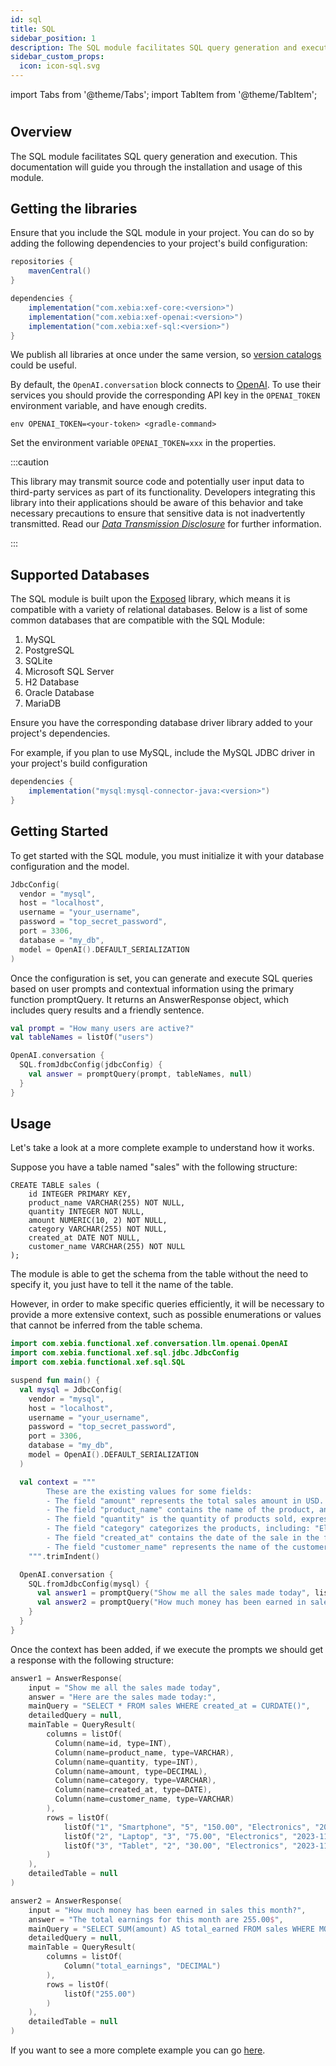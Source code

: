 ```yaml
---
id: sql
title: SQL
sidebar_position: 1
description: The SQL module facilitates SQL query generation and execution.
sidebar_custom_props:
  icon: icon-sql.svg
---
```


import Tabs from '@theme/Tabs';
import TabItem from '@theme/TabItem';

# <decorated-text icon="icon-sql.svg" title="Integrations - SQL" />

## Overview

The SQL module facilitates SQL query generation and execution. This documentation will guide you through the installation and usage of this module.

## Getting the libraries

Ensure that you include the SQL module in your project. You can do so by adding the following dependencies to your project's build configuration:

```gradle
repositories {
    mavenCentral()
}

dependencies {
    implementation("com.xebia:xef-core:<version>")
    implementation("com.xebia:xef-openai:<version>")
    implementation("com.xebia:xef-sql:<version>")
}
```

We publish all libraries at once under the same version, so
[version catalogs](https://docs.gradle.org/current/userguide/platforms.html#sec:sharing-catalogs)
could be useful.

By default, the `OpenAI.conversation` block connects to [OpenAI](https://platform.openai.com/).
To use their services you should provide the corresponding API key in the `OPENAI_TOKEN`
environment variable, and have enough credits.

<Tabs>
  <TabItem value="gradle" label="Gradle" default>

```shell
env OPENAI_TOKEN=<your-token> <gradle-command>
```

  </TabItem>
  <TabItem value="intellij" label="IntelliJ">

Set the environment variable `OPENAI_TOKEN=xxx` in the properties.

  </TabItem>
</Tabs>

:::caution

This library may transmit source code and potentially user input data to third-party services as part of its functionality.
Developers integrating this library into their applications should be aware of this behavior and take necessary precautions to ensure that sensitive data is not inadvertently transmitted.
Read our [_Data Transmission Disclosure_](https://github.com/xebia-functional/xef#%EF%B8%8F-data-transmission-disclosure) for further information.

:::

## Supported Databases

The SQL module is built upon the [Exposed](https://github.com/JetBrains/Exposed) library, which means it is compatible with a variety of relational databases. Below is a list of some common databases that are compatible with the SQL Module:

1. MySQL
2. PostgreSQL
3. SQLite
4. Microsoft SQL Server
5. H2 Database
6. Oracle Database
7. MariaDB

Ensure you have the corresponding database driver library added to your project's dependencies.

For example, if you plan to use MySQL, include the MySQL JDBC driver in your project's build configuration
```gradle
dependencies {
    implementation("mysql:mysql-connector-java:<version>")
}
```

## Getting Started
To get started with the SQL module, you must initialize it with your database configuration and the model.

```kotlin
JdbcConfig(
  vendor = "mysql",
  host = "localhost",
  username = "your_username",
  password = "top_secret_password",
  port = 3306,
  database = "my_db",
  model = OpenAI().DEFAULT_SERIALIZATION
)
```
Once the configuration is set, you can generate and execute SQL queries based on user prompts and contextual information using the primary function promptQuery. It returns an AnswerResponse object, which includes query results and a friendly sentence.

```kotlin
val prompt = "How many users are active?"
val tableNames = listOf("users")

OpenAI.conversation {
  SQL.fromJdbcConfig(jdbcConfig) {
    val answer = promptQuery(prompt, tableNames, null)
  }
}
```

## Usage
Let's take a look at a more complete example to understand how it works.

Suppose you have a table named "sales" with the following structure:
```mysql
CREATE TABLE sales (
    id INTEGER PRIMARY KEY,
    product_name VARCHAR(255) NOT NULL,
    quantity INTEGER NOT NULL,
    amount NUMERIC(10, 2) NOT NULL,
    category VARCHAR(255) NOT NULL,
    created_at DATE NOT NULL,
    customer_name VARCHAR(255) NOT NULL
);
```
The module is able to get the schema from the table without the need to specify it, you just have to tell it the name of the table. 

However, in order to make specific queries efficiently, it will be necessary to provide a more extensive context, such as possible enumerations or values that cannot be inferred from the table schema.
```kotlin
import com.xebia.functional.xef.conversation.llm.openai.OpenAI
import com.xebia.functional.xef.sql.jdbc.JdbcConfig
import com.xebia.functional.xef.sql.SQL

suspend fun main() {
  val mysql = JdbcConfig(
    vendor = "mysql",
    host = "localhost",
    username = "your_username",
    password = "top_secret_password",
    port = 3306,
    database = "my_db",
    model = OpenAI().DEFAULT_SERIALIZATION
  )

  val context = """
        These are the existing values for some fields:
        - The field "amount" represents the total sales amount in USD.
        - The field "product_name" contains the name of the product, and examples include "Smartphone", "Laptop", "Tablet", etc.
        - The field "quantity" is the quantity of products sold, expressed as an integer (e.g., 5, 10, 20).
        - The field "category" categorizes the products, including: "Electronics", "Accessories", "Appliances", "Clothing", "Furniture.
        - The field "created_at" contains the date of the sale in the format "YYYY-MM-DD".
        - The field "customer_name" represents the name of the customer who made the purchase.
    """.trimIndent()

  OpenAI.conversation {
    SQL.fromJdbcConfig(mysql) {
      val answer1 = promptQuery("Show me all the sales made today", listOf("sales"), context)
      val answer2 = promptQuery("How much money has been earned in sales this month?", listOf("sales"), context)
    }
  }
}
```
Once the context has been added, if we execute the prompts we should get a response with the following structure:

```kotlin
answer1 = AnswerResponse(
    input = "Show me all the sales made today",
    answer = "Here are the sales made today:",
    mainQuery = "SELECT * FROM sales WHERE created_at = CURDATE()",
    detailedQuery = null,
    mainTable = QueryResult(
        columns = listOf(
          Column(name=id, type=INT),
          Column(name=product_name, type=VARCHAR),
          Column(name=quantity, type=INT),
          Column(name=amount, type=DECIMAL),
          Column(name=category, type=VARCHAR),
          Column(name=created_at, type=DATE),
          Column(name=customer_name, type=VARCHAR)
        ),
        rows = listOf(
            listOf("1", "Smartphone", "5", "150.00", "Electronics", "2023-11-03", "John Doe"),
            listOf("2", "Laptop", "3", "75.00", "Electronics", "2023-11-03", "Jane Smith"),
            listOf("3", "Tablet", "2", "30.00", "Electronics", "2023-11-03", "Bob Johnson")
        )
    ),
    detailedTable = null
)
```

```kotlin
answer2 = AnswerResponse(
    input = "How much money has been earned in sales this month?",
    answer = "The total earnings for this month are 255.00$",
    mainQuery = "SELECT SUM(amount) AS total_earned FROM sales WHERE MONTH(created_at) = MONTH(CURDATE())",
    detailedQuery = null,
    mainTable = QueryResult(
        columns = listOf(
            Column("total_earnings", "DECIMAL")
        ),
        rows = listOf(
            listOf("255.00")
        )
    ),
    detailedTable = null
)
```

If you want to see a more complete example you can go [here](https://github.com/xebia-functional/xef/tree/main/examples/kotlin/src/main/kotlin/com/xebia/functional/xef/conversation/sql/MysqlExample.kt).
